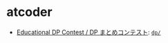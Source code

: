 # atcoder

+ [Educational DP Contest / DP まとめコンテスト](https://atcoder.jp/contests/dp): [`dp/`](https://github.com/probabilityhill/atcoder/tree/main/dp)
